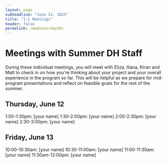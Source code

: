 ```yaml
---
layout: page
subheadline: "June 13, 2025"
title: "1:1 Meetings"
header: false
permalink: /modules/day10/
---
```


# Meetings with Summer DH Staff

During these individual meetings, you will meet with Eliza, Iliana, Kiran and Matt to check in on how you're thinking about your project and your overall experience in the program so far. This will be helpful as we prepare for mid-program presentations and reflect on feasible goals for the rest of the summer.

## Thursday, June 12
1:00-1:30pm: [your name]
1:30-2:00pm: [your name]
2:00-2:30pm: [your name]
2:30-3:00pm: [your name]

## Friday, June 13
10:00-10:30am: [your name]
10:30-11:00am: [your name]
11:00-11:30am: [your name]
11:30am-12:00pm: [your name]
